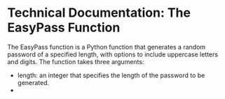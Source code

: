 # Technical Documentation: **The EasyPass Function**

The EasyPass function is a Python function that generates a random password of a specified length, with options to include uppercase letters and digits. The function takes three arguments:

* length: an integer that specifies the length of the password to be generated.
* 